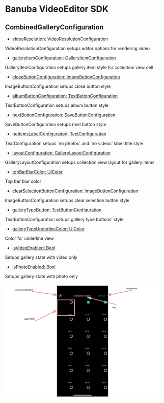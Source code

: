 # Banuba VideoEditor SDK
## CombinedGalleryConfiguration

- [videoResolution: VideoResolutionConfiguration](/Example/Example/Extension/CombinedGalleryConfiguration.swift#L5)

VideoResolutionConfiguration setups editor options for rendering video

- [galleryItemConfiguration: GalleryItemConfiguration](/Example/Example/Extension/CombinedGalleryConfiguration.swift#L25)

GalleryItemConfiguration setups gallery item style for collection view cell

- [closeButtonConfiguration: ImageButtonConfiguration](/Example/Example/Extension/CombinedGalleryConfiguration.swift#L33)

ImageButtonConfiguration setups close button style

- [albumButtonConfiguration: TextButtonConfiguration](/Example/Example/Extension/CombinedGalleryConfiguration.swift#L34)

TextButtonConfiguration setups album button style

- [nextButtonConfiguration: SaveButtonConfiguration](/Example/Example/Extension/CombinedGalleryConfiguration.swift#L35)

SaveButtonConfiguration setups next button style

- [noItemsLabelConfiguration: TextConfiguration](/Example/Example/Extension/CombinedGalleryConfiguration.swift#L36)
  
TextConfiguration setups 'no photos' and 'no videos' label title style

- [layoutConfiguration: GalleryLayoutConfiguration](/Example/Example/Extension/CombinedGalleryConfiguration.swift#L37)
  
GalleryLayoutConfiguration setups collection view layout for gallery items

- [topBarBlurColor: UIColor](/Example/Example/Extension/CombinedGalleryConfiguration.swift#L38)
 
Top bar blur color

- [clearSelectionButtonConfiguration: ImageButtonConfiguration](/Example/Example/Extension/CombinedGalleryConfiguration.swift#L39)
  
ImageButtonConfiguration setups clear selection button style

- [galleryTypeButton: TextButtonConfiguration](/Example/Example/Extension/CombinedGalleryConfiguration.swift#L40)
  
TextButtonConfiguration setups gallery type buttons' style

- [galleryTypeUnderlineColor: UIColor](/Example/Example/Extension/CombinedGalleryConfiguration.swift#L41)
  
Color for underline view

- [isVideoEnabled: Bool](/Example/Example/Extension/CombinedGalleryConfiguration.swift#L42)
  
Setups gallery state with video only

- [isPhotoEnabled: Bool](/Example/Example/Extension/CombinedGalleryConfiguration.swift#L43)
  
Setups gallery state with photo only

![img](screenshots/GalleryScreen.png)

